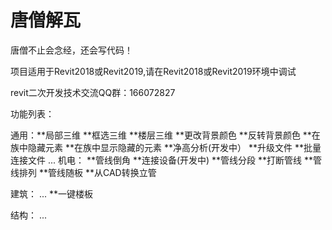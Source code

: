 # 唐僧解瓦


唐僧不止会念经，还会写代码！

项目适用于Revit2018或Revit2019,请在Revit2018或Revit2019环境中调试

revit二次开发技术交流QQ群：166072827

功能列表：

通用：**局部三维
      **框选三维
      **楼层三维
      **更改背景颜色
      **反转背景颜色
      **在族中隐藏元素
      **在族中显示隐藏的元素
      **净高分析(开发中）
      **升级文件
      **批量连接文件
     ...
机电：
      **管线倒角
      **连接设备(开发中)
      **管线分段
      **打断管线
      **管线排列
      **管线随板
      **从CAD转换立管
     
建筑：
     ...
     **一键楼板
     
     
结构：
     ...
